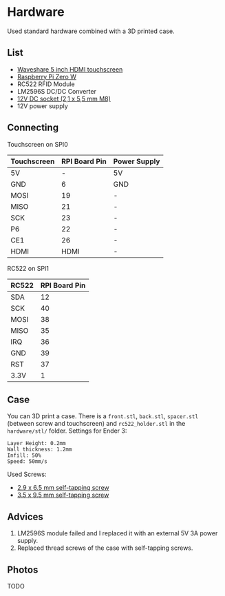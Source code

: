# Hardware
Used standard hardware combined with a 3D printed case.

## List
- [Waveshare 5 inch HDMI touchscreen](https://www.waveshare.com/wiki/5inch_HDMI_LCD)
- [Raspberry Pi Zero W](https://www.raspberrypi.org/products/raspberry-pi-zero-w/)
- RC522 RFID Module
- LM2596S DC/DC Converter
- [12V DC socket (2,1 x 5,5 mm M8)](https://www.segor.de/#Q=DCBU2%252C5%252F5%252C5Z-M8&M=1)
- 12V power supply

## Connecting
Touchscreen on SPI0

| Touchscreen   | RPI Board Pin | Power Supply |
|---------------|---------------|--------------|
| 5V            | -             | 5V           |
| GND           | 6             | GND          |
| MOSI          | 19            | -            |
| MISO          | 21            | -            |
| SCK           | 23            | -            |
| P6            | 22            | -            |
| CE1           | 26            | -            |
| HDMI          | HDMI          | -            |

RC522 on SPI1

| RC522   | RPI Board Pin |
|---------|---------------|
| SDA     | 12            | 
| SCK     | 40            | 
| MOSI    | 38            | 
| MISO    | 35            | 
| IRQ     | 36            | 
| GND     | 39            | 
| RST     | 37            | 
| 3.3V    | 1             |


## Case
You can 3D print a case. There is a ```front.stl```, ```back.stl```, ```spacer.stl``` (between screw and touchscreen) 
and ```rc522_holder.stl``` in the ```hardware/stl/``` folder. Settings for Ender 3:
```
Layer Height: 0.2mm
Wall thickness: 1.2mm
Infill: 50%
Speed: 50mm/s
```

Used Screws:
- [2.9 x 6.5 mm self-tapping screw](https://www.bauhaus.info/blech-metall-spenglerschrauben/stabilit-blechschraube/p/10775854)
- [3.5 x 9.5 mm self-tapping screw](https://www.bauhaus.info/blech-metall-spenglerschrauben/stabilit-blechschraube/p/10775892)

## Advices
1. LM2596S module failed and I replaced it with an external 5V 3A power supply.
2. Replaced thread screws of the case with self-tapping screws.

## Photos
TODO